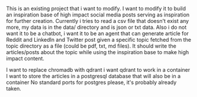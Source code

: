 This is an existing project that i want to modify. 
I want to modify it to build an inspiration base of high impact social media posts serving as inspiration for further creation.
Currently i tries to read a csv file that doesn't exist any more, my data is in the data/ directory and is json or txt data.
Also i do not want it to be a chatbot, i want it to be an agent that can generate article for Reddit and LinkedIn and Twitter post given a specific topic fetched from the topic directory as a file (could be pdf, txt, md files). 
It should write the articles/posts about the topic while using the inspiration base to make high impact content.

I want to replace chromadb with qdrant
i want qdrant to work in a container
I want to store the articles in a postgresql database that will also be in a container
No standard ports for postgres please, it's probably already taken.
